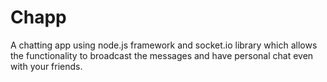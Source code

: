 # Chapp
A chatting app using node.js framework and socket.io library which allows the functionality to broadcast the messages and have personal chat even with your friends.
